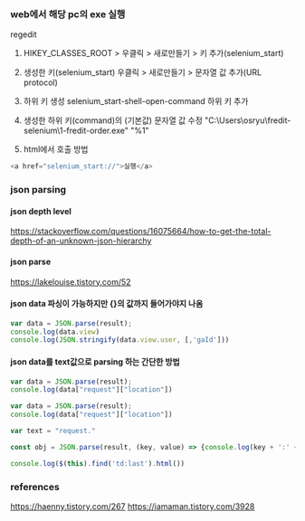 ### web에서 해당 pc의 exe 실행

regedit

1. HIKEY_CLASSES_ROOT > 우클릭 > 새로만들기 > 키 추가(selenium_start)

2. 생성한 키(selenium_start) 우클릭 > 새로만들기 > 문자열 값 추가(URL protocol)

3. 하위 키 생성 selenium_start-shell-open-command 하위 키 추가


4. 생성한 하위 키(command)의 (기본값) 문자열 값 수정 "C:\Users\osryu\fredit-selenium\1-fredit-order.exe" "%1"

5. html에서 호출 방법
```js
<a href="selenium_start://">실행</a>
```

### json parsing
#### json depth level
https://stackoverflow.com/questions/16075664/how-to-get-the-total-depth-of-an-unknown-json-hierarchy

#### json parse
https://lakelouise.tistory.com/52

#### json data 파싱이 가능하지만 {}의 값까지 들어가야지 나옴
```js
var data = JSON.parse(result);
console.log(data.view)
console.log(JSON.stringify(data.view.user, [,'gaId']))
```

#### json data를 text값으로 parsing 하는 간단한 방법
```js
var data = JSON.parse(result);
console.log(data["request"]["location"])

var data = JSON.parse(result);
console.log(data["request"]["location"])

var text = "request."

const obj = JSON.parse(result, (key, value) => {console.log(key + ':' + value);});

console.log($(this).find('td:last').html())
```
### references
https://haenny.tistory.com/267
https://iamaman.tistory.com/3928
